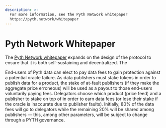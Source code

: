 ```yaml
---
description: >-
  For more information, see the Pyth Network whitepaper
  https://pyth.network/whitepaper
---
```


# Pyth Network Whitepaper

The [Pyth Network whitepaper](https://pyth.network/whitepaper) expands on the design of the protocol to ensure that it is both self-sustaining and decentralized.
The 

End-users of Pyth data can elect to pay data fees to gain protection against a potential oracle failure. As data publishers must stake tokens in order to publish data for a product, the stake of at-fault publishers (if they make the aggregate price erroneous) will be used as a payout to those end-users voluntarily paying fees. Delegators choose which product (price feed) and a publisher to stake on top of in order to earn data fees (or lose their stake if the oracle is inaccurate due to publisher faults). Initially, 80% of the data fees will go to delegators while the remaining 20% will be shared among publishers — this, among other parameters, will be subject to change through a PYTH governance.
